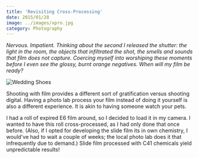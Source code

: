 ```yaml
---
title: 'Revisiting Cross-Processing'
date: 2015/01/28
image: ../images/xpro.jpg
category: Photography
---
```


_Nervous. Impatient. Thinking about the second I released the shutter: the light in the room, the objects that infiltrated the shot, the smells and sounds that film does not capture. Coercing myself into worshiping these moments before I even see the glossy, burnt orange negatives. When will my film be ready?_

![Wedding Shoes](../images/SBcd214-R1-E005.jpg 'Wedding Shoes')

Shooting with film provides a different sort of gratification versus shooting digital. Having a photo lab process your film instead of doing it yourself is also a different experience. It is akin to having someone watch your pets.

I had a roll of expired E6 film around, so I decided to load it in my camera. I wanted to have this roll cross-processed, as I had only done that once before. (Also, if I opted for developing the slide film its in own chemistry, I would've had to wait a couple of weeks; the local photo lab does it that infrequently due to demand.) Slide film processed with C41 chemicals yield unpredictable results!
